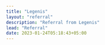 ```yaml
---
title: "Legenis"
layout: "referral"
description: "Referral from Legenis"
lead: "Referral"
date: 2023-01-24T05:18:43+05:00
---
```


